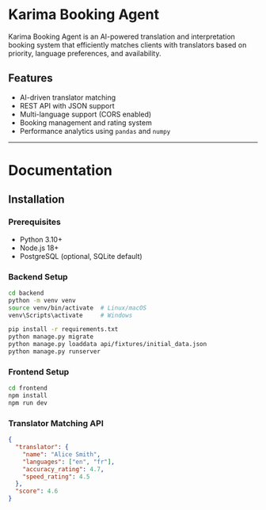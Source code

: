 # Karima Booking Agent

Karima Booking Agent is an AI-powered translation and interpretation booking system that efficiently matches clients with translators based on priority, language preferences, and availability.

## Features
- AI-driven translator matching
- REST API with JSON support
- Multi-language support (CORS enabled)
- Booking management and rating system
- Performance analytics using `pandas` and `numpy`

---

# Documentation

## Installation

### Prerequisites
- Python 3.10+  
- Node.js 18+  
- PostgreSQL (optional, SQLite default)

### Backend Setup

```bash
cd backend
python -m venv venv
source venv/bin/activate  # Linux/macOS
venv\Scripts\activate     # Windows

pip install -r requirements.txt
python manage.py migrate
python manage.py loaddata api/fixtures/initial_data.json
python manage.py runserver

```

### Frontend Setup

```bash
cd frontend
npm install
npm run dev
```

### Translator Matching API

```json
{
  "translator": {
    "name": "Alice Smith",
    "languages": ["en", "fr"],
    "accuracy_rating": 4.7,
    "speed_rating": 4.5
  },
  "score": 4.6
}
```
